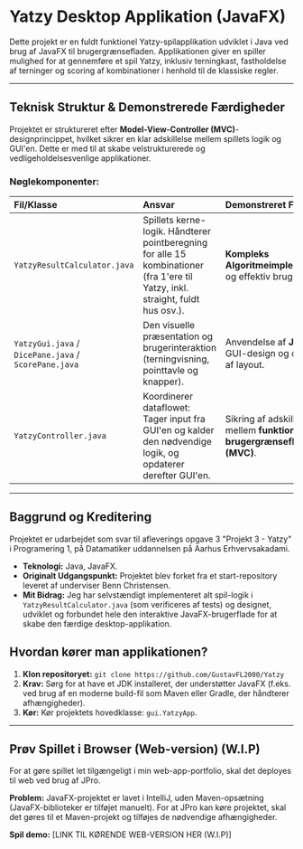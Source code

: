 # Yatzy Desktop Applikation (JavaFX)

Dette projekt er en fuldt funktionel Yatzy-spilapplikation udviklet i Java ved brug af JavaFX til brugergrænsefladen. Applikationen giver en spiller mulighed for at gennemføre et spil Yatzy, inklusiv terningkast, fastholdelse af terninger og scoring af kombinationer i henhold til de klassiske regler.


---

## Teknisk Struktur & Demonstrerede Færdigheder

Projektet er struktureret efter **Model-View-Controller (MVC)**-designprincippet, hvilket sikrer en klar adskillelse mellem spillets logik og GUI'en. Dette er med til at skabe velstrukturerede og vedligeholdelsesvenlige applikationer.

### Nøglekomponenter:

| Fil/Klasse | Ansvar | Demonstreret Færdighed |
| :--- | :--- | :--- |
| `YatzyResultCalculator.java` | Spillets kerne-logik. Håndterer pointberegning for alle 15 kombinationer (fra 1'ere til Yatzy, inkl. straight, fuldt hus osv.). | **Kompleks Algoritmeimplementering** og effektiv brug af **Arrays**. |
| `YatzyGui.java` / `DicePane.java` / `ScorePane.java` | Den visuelle præsentation og brugerinteraktion (terningvisning, pointtavle og knapper). | Anvendelse af **JavaFX** til GUI-design og opbygning af layout. |
| `YatzyController.java` | Koordinerer dataflowet: Tager input fra GUI'en og kalder den nødvendige logik, og opdaterer derefter GUI'en. | Sikring af adskillelse mellem **funktionalitet og brugergrænseflade (MVC)**. |

---

## Baggrund og Kreditering

Projektet er udarbejdet som svar til afleverings opgave 3 "Projekt 3 - Yatzy" i Programering 1, på Datamatiker uddannelsen på Aarhus Erhvervsakadami. 

* **Teknologi:** Java, JavaFX.
* **Originalt Udgangspunkt:** Projektet blev forket fra et start-repository leveret af underviser Benn Christensen.
* **Mit Bidrag:** Jeg har selvstændigt implementeret alt spil-logik i `YatzyResultCalculator.java` (som verificeres af tests) og designet, udviklet og forbundet hele den interaktive JavaFX-brugerflade for at skabe den færdige desktop-applikation.

## Hvordan kører man applikationen?

1.  **Klon repositoryet:** `git clone https://github.com/GustavFL2000/Yatzy`
2.  **Krav:** Sørg for at have et JDK installeret, der understøtter JavaFX (f.eks. ved brug af en moderne build-fil som Maven eller Gradle, der håndterer afhængigheder).
3.  **Kør:** Kør projektets hovedklasse: `gui.YatzyApp`.

---

## Prøv Spillet i Browser (Web-version) (W.I.P)

For at gøre spillet let tilgængeligt i min web-app-portfolio, skal det deployes til web ved brug af JPro.

**Problem:** JavaFX-projektet er lavet i IntelliJ, uden Maven-opsætning (JavaFX-biblioteker er tilføjet manuelt).
For at JPro kan køre projektet, skal det gøres til et Maven-projekt og tilføjes de nødvendige afhængigheder.

**Spil demo:** [LINK TIL KØRENDE WEB-VERSION HER (W.I.P)]
